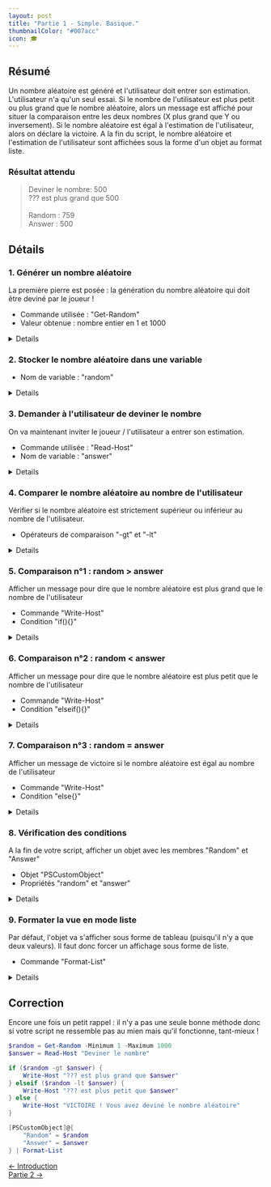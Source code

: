 ```yaml
---
layout: post
title: "Partie 1 - Simple. Basique."
thumbnailColor: "#007acc"
icon: 🎓
---
```


## Résumé

Un nombre aléatoire est généré et l'utilisateur doit entrer son estimation. L'utilisateur n'a qu'un seul essai. Si le nombre de l'utilisateur est plus petit ou plus grand que le nombre aléatoire, alors un message est affiché pour situer la comparaison entre les deux nombres (X plus grand que Y ou inversement). Si le nombre aléatoire est égal à l'estimation de l'utilisateur, alors on déclare la victoire. A la fin du script, le nombre aléatoire et l'estimation de l'utilisateur sont affichées sous la forme d'un objet au format liste.

### Résultat attendu

<blockquote>
  <p>
    Deviner le nombre: 500<br>
    ??? est plus grand que 500<br>
    <br>
    Random : 759<br>
    Answer : 500
  </p>
</blockquote>

## Détails

### 1. Générer un nombre aléatoire

La première pierre est posée : la génération du nombre aléatoire qui doit être deviné par le joueur !

- Commande utilisée : "Get-Random"
- Valeur obtenue : nombre entier en 1 et 1000

<details>
  <pre><code>
    Get-Random -Minimum 1 -Maximum 1000
  </code></pre>
</details>

### 2. Stocker le nombre aléatoire dans une variable

- Nom de variable : "random"

<details>
  <pre><code>
    $random = Get-Random -Minimum 1 -Maximum 1000
  </code></pre>
</details>

### 3. Demander à l'utilisateur de deviner le nombre

On va maintenant inviter le joueur / l'utilisateur a entrer son estimation.

- Commande utilisée : "Read-Host"
- Nom de variable : "answer"

<details>
  <pre><code>
    $answer = Read-Host "Deviner le nombre"
  </code></pre>
</details>

### 4. Comparer le nombre aléatoire au nombre de l'utilisateur

Vérifier si le nombre aléatoire est strictement supérieur ou inférieur au nombre de l'utilisateur.

- Opérateurs de comparaison "-gt" et "-lt"

<details>
  <pre><code>
    # Aléatoire est supérieur au nb utilisateur
    $random -gt $answer
    $answer -lt $random
    # Aléatoire est plus petit que nb utilisateur
    $random -lt $answer
    $answer -gt $random
  </code></pre>
</details>

### 5. Comparaison n°1 : random > answer

Afficher un message pour dire que le nombre aléatoire est plus grand que le nombre de l'utilisateur 

- Commande "Write-Host"
- Condition "if(){}"

<details>
  <pre><code>
    if ($random -gt $answer) { Write-Host "??? est plus grand que $answer" }
  </code></pre>
</details>

### 6. Comparaison n°2 : random < answer

Afficher un message pour dire que le nombre aléatoire est plus petit que le nombre de l'utilisateur

- Commande "Write-Host"
- Condition "elseif(){}"

<details>
  <pre><code>
    elseif ($random -lt $answer) { Write-Host "??? est plus petit que $answer" }
  </code></pre>
</details>

### 7. Comparaison n°3 : random = answer

Afficher un message de victoire si le nombre aléatoire est égal au nombre de l'utilisateur

- Commande "Write-Host"
- Condition "else{}"

<details>
  <pre><code>
    else { Write-Host "VICTOIRE ! Vous avez devinez le nombre aléatoire" }
  </code></pre>
</details>

### 8. Vérification des conditions

A la fin de votre script, afficher un objet avec les membres "Random" et "Answer"

- Objet "PSCustomObject"
- Propriétés "random" et "answer"

<details>
  <pre><code>
    $result = [PSCustomObject]@{
        "Random" = $random
        "Answer" = $answer
    }
  </code></pre>
</details>

### 9. Formater la vue en mode liste

Par défaut, l'objet va s'afficher sous forme de tableau (puisqu'il n'y a que deux valeurs). Il faut donc forcer un affichage sous forme de liste.

- Commande "Format-List"

<details>
  <pre><code>
    $result | Format-List
  </code></pre>
</details>

## Correction 

Encore une fois un petit rappel : il n'y a pas une seule bonne méthode donc si votre script ne ressemble pas au mien mais qu'il fonctionne, tant-mieux !

```powershell
$random = Get-Random -Minimum 1 -Maximum 1000
$answer = Read-Host "Deviner le nombre"

if ($random -gt $answer) { 
    Write-Host "??? est plus grand que $answer"
} elseif ($random -lt $answer) {
    Write-Host "??? est plus petit que $answer"
} else {
    Write-Host "VICTOIRE ! Vous avez deviné le nombre aléatoire"
}

[PSCustomObject]@{
    "Random" = $random
    "Answer" = $answer
} | Format-List
```

<div class="buttons">
    <div class="buttonBack">
        <a href="/2022/10/21/cours-pratique-posh-0">← Introduction</a>
    </div>
    <div class="buttonNext">
        <a href="/2022/10/21/cours-pratique-posh-2">Partie 2 →</a>
    </div>
</div>
